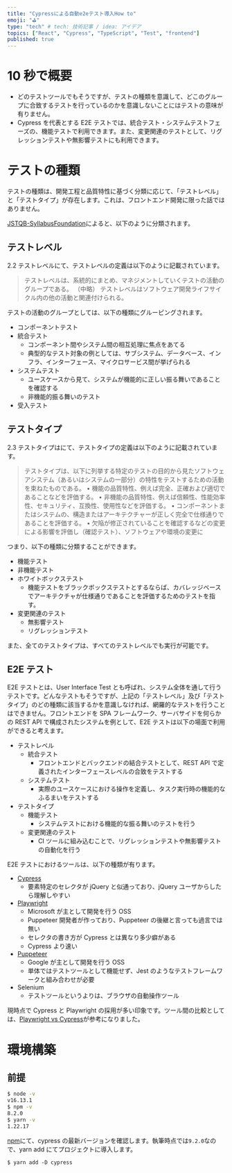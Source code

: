 ```yaml
---
title: "Cypressによる自動e2eテスト導入How to"
emoji: "⛳"
type: "tech" # tech: 技術記事 / idea: アイデア
topics: ["React", "Cypress", "TypeScript", "Test", "frontend"]
published: true
---
```


# 10 秒で概要

- どのテストツールでもそうですが、テストの種類を意識して、どこのグループに合致するテストを行っているのかを意識しないことにはテストの意味が有りません。
- Cypress を代表とする E2E テストでは、統合テスト・システムテストフェーズの、機能テストで利用できます。また、変更関連のテストとして、リグレッションテストや無影響テストにも利用できます。

# テストの種類

テストの種類は、開発工程と品質特性に基づく分類に応じて、「テストレベル」と「テストタイプ」が存在します。これは、フロントエンド開発に限った話ではありません。

[JSTQB-SyllabusFoundation](http://jstqb.jp/dl/JSTQB-SyllabusFoundation_Version2018V31.J03.pdf)によると、以下のように分類されます。

## テストレベル

2.2 テストレベルにて、テストレベルの定義は以下のように記載されています。

> テストレベルは、系統的にまとめ、マネジメントしていくテストの活動のグループである。
> （中略）
> テストレベルはソフトウェア開発ライフサイクル内の他の活動と関連付けられる。

テストの活動のグループとしては、以下の種類にグルーピングされます。

- コンポーネントテスト
- 統合テスト
  - コンポーネント間やシステム間の相互処理に焦点をあてる
  - 典型的なテスト対象の例としては、サブシステム、データベース、インフラ、インターフェース、マイクロサービス間が挙げられる
- システムテスト
  - ユースケースから見て、システムが機能的に正しい振る舞いであることを確認する
  - 非機能的振る舞いのテスト
- 受入テスト

## テストタイプ

2.3 テストタイプはにて、テストタイプの定義は以下のように記載されています。

> テストタイプは、以下に列挙する特定のテストの目的から見たソフトウェアシステム（あるいはシステムの一部分）の特性をテストするための活動を束ねたものである。
> • 機能の品質特性、例えば完全、正確および適切であることなどを評価する。
> • 非機能の品質特性、例えば信頼性、性能効率性、セキュリティ、互換性、使用性などを評価する。
> • コンポーネントまたはシステムの、構造またはアーキテクチャーが正しく完全で仕様通りであることを評価する。
> • 欠陥が修正されていることを確認するなどの変更による影響を評価し（確認テスト）、ソフトウェアや環境の変更に

つまり、以下の種類に分類することができます。

- 機能テスト
- 非機能テスト
- ホワイトボックステスト
  - 機能テストをブラックボックステストとするならば、カバレッジベースでアーキテクチャが仕様通りであることを評価するためのテストを指す。
- 変更関連のテスト
  - 無影響テスト
  - リグレッションテスト

また、全てのテストタイプは、すべてのテストレベルでも実行が可能です。

## E2E テスト

E2E テストとは、User Interface Test とも呼ばれ、システム全体を通して行うテストです。どんなテストもそうですが、上記の「テストレベル」及び「テストタイプ」のどの種類に該当するかを意識しなければ、網羅的なテストを行うことはできません。フロントエンドを SPA フレームワーク、サーバサイドを何らかの REST API で構成されたシステムを例として、E2E テストは以下の場面で利用ができると考えます。

- テストレベル
  - 統合テスト
    - フロントエンドとバックエンドの結合テストとして、REST API で定義されたインターフェースレベルの合致をテストする
  - システムテスト
    - 実際のユースケースにおける操作を定義し、タスク実行時の機能的なふるまいをテストする
- テストタイプ
  - 機能テスト
    - システムテストにおける機能的な振る舞いのテストを行う
  - 変更関連のテスト
    - CI ツールに組み込むことで、リグレッションテストや無影響テストの自動化を行う

E2E テストにおけるツールは、以下の種類が有ります。

- [Cypress](https://github.com/cypress-io/cypress)
  - 要素特定のセレクタが jQuery と似通っており、jQuery ユーザからしたら理解しやすい
- [Playwright](https://github.com/microsoft/playwright)
  - Microsoft が主として開発を行う OSS
  - Puppeteer 開発者が作っており、Puppeteer の後継と言っても過言では無い
  - セレクタの書き方が Cypress とは異なり多少癖がある
  - Cypress より速い
- [Puppeteer](https://github.com/puppeteer/puppeteer)
  - Google が主として開発を行う OSS
  - 単体ではテストツールとして機能せず、Jest のようなテストフレームワークと組み合わせが必要
- Selenium
  - テストツールというよりは、ブラウザの自動操作ツール

現時点で Cypress と Playwright の採用が多い印象です。ツール間の比較としては、[Playwright vs Cypress](https://medium.com/sparebank1-digital/playwright-vs-cypress-1e127d9157bd)が参考になりました。

# 環境構築

## 前提

```bash
$ node -v
v16.13.1
$ npm -v
8.2.0
$ yarn -v
1.22.17
```

[npm](https://www.npmjs.com/)にて、cypress の最新バージョンを確認します。執筆時点では`9.2.0`なので、yarn add にてプロジェクトに導入します。

`$ yarn add -D cypress`
